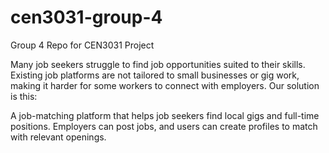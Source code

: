 # cen3031-group-4
Group 4 Repo for CEN3031 Project 

Many job seekers struggle to find job opportunities suited to their skills. Existing job platforms are not tailored to small businesses or gig work, making it harder for some workers to connect with employers. Our solution is this:

A job-matching platform that helps job seekers find local gigs and full-time positions. Employers can post jobs, and users can create profiles to match with relevant openings.

